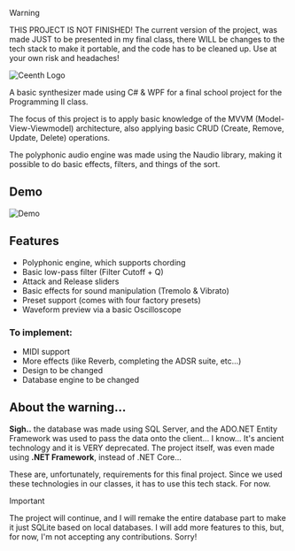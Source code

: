 > [!WARNING]  
> THIS PROJECT IS NOT FINISHED! The current version of the project, was made JUST to be presented in my final class, there WILL be changes to the tech stack to make it portable, and the code has to be cleaned up. Use at your own risk and headaches!

![Ceenth Logo](https://i.imgur.com/6CL8BDM.png)




A basic synthesizer made using C# & WPF for a final school project for the Programming II class.

The focus of this project is to apply basic knowledge of the MVVM (Model-View-Viewmodel) architecture, also applying basic CRUD (Create, Remove, Update, Delete) operations.

The polyphonic audio engine was made using the Naudio library, making it possible to do basic effects, filters, and things of the sort.

## Demo

![Demo](https://i.imgur.com/kbO61R7.gif)


## Features

- Polyphonic engine, which supports chording
- Basic low-pass filter (Filter Cutoff + Q)
- Attack and Release sliders
- Basic effects for sound manipulation (Tremolo & Vibrato)
- Preset support (comes with four factory presets)
- Waveform preview via a basic Oscilloscope

### **To implement:**

- MIDI support
- More effects (like Reverb, completing the ADSR suite, etc...)
- Design to be changed
- Database engine to be changed



## About the warning...

**Sigh..** the database was made using SQL Server,  and the ADO.NET Entity Framework was used to pass the data onto the client... I know... It's ancient technology and it is VERY deprecated. The project itself, was even made using **.NET Framework**, instead of .NET Core...

These are, unfortunately, requirements for this final project. Since we used these technologies in our classes, it has to use this tech stack. For now.

> [!IMPORTANT]  
> The project will continue, and I will remake the entire database part to make it just SQLite based on local databases. I will add more features to this, but, for now, I'm not accepting any contributions. Sorry!

